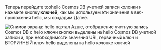   Теперь перейдите toohello Cosmos DB учетной записи колонки и нажмите кнопку **ключей**, как мы используем эти значения в веб-приложения hello, мы создадим Далее.

![Снимок экрана: hello портал Azure, отображение учетную запись Cosmos DB с hello ключи кнопки выделены на hello Cosmos DB учетной записи и, при необходимости значения URI, первичный ключ и ВТОРИЧНЫЙ ключ hello выделены на hello колонке ключей](./media/cosmos-db-keys/keys.png)

